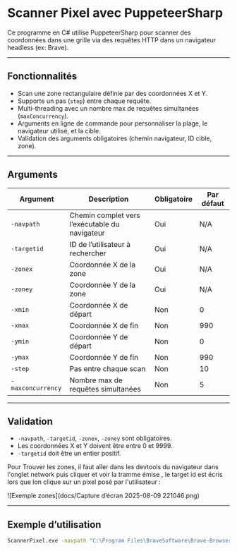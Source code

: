 # Scanner Pixel avec PuppeteerSharp

Ce programme en C# utilise PuppeteerSharp pour scanner des coordonnées dans une grille via des requêtes HTTP dans un navigateur headless (ex: Brave).

---

## Fonctionnalités

- Scan une zone rectangulaire définie par des coordonnées X et Y.
- Supporte un pas (`step`) entre chaque requête.
- Multi-threading avec un nombre max de requêtes simultanées (`maxConcurrency`).
- Arguments en ligne de commande pour personnaliser la plage, le navigateur utilisé, et la cible.
- Validation des arguments obligatoires (chemin navigateur, ID cible, zone).

---

## Arguments

| Argument         | Description                                      | Obligatoire | Par défaut        |
|------------------|------------------------------------------------|-------------|-------------------|
| `-navpath`       | Chemin complet vers l’exécutable du navigateur | Oui         | N/A               |
| `-targetid`      | ID de l’utilisateur à rechercher                | Oui         | N/A               |
| `-zonex`         | Coordonnée X de la zone                          | Oui         | N/A               |
| `-zoney`         | Coordonnée Y de la zone                          | Oui         | N/A               |
| `-xmin`          | Coordonnée X de départ                           | Non         | 0                 |
| `-xmax`          | Coordonnée X de fin                              | Non         | 990               |
| `-ymin`          | Coordonnée Y de départ                           | Non         | 0                 |
| `-ymax`          | Coordonnée Y de fin                              | Non         | 990               |
| `-step`          | Pas entre chaque scan                            | Non         | 10                |
| `-maxconcurrency`| Nombre max de requêtes simultanées              | Non         | 5                 |

---

## Validation

- `-navpath`, `-targetid`, `-zonex`, `-zoney` sont obligatoires.
- Les coordonnées X et Y doivent être entre 0 et 9999.
- `-targetid` doit être un entier positif.

Pour Trouver les zones, il faut aller dans les devtools du navigateur dans l'onglet network puis cliquer et voir la tramme émise , le target id est écris lors que lon clique sur un pixel posé par l'utilisateur :

![Exemple zones](docs/Capture d’écran 2025-08-09 221046.png)

---

## Exemple d’utilisation

```bash
ScannerPixel.exe -navpath "C:\Program Files\BraveSoftware\Brave-Browser\Application\brave.exe" -targetid 1933485 -zonex 1052 -zoney 737
